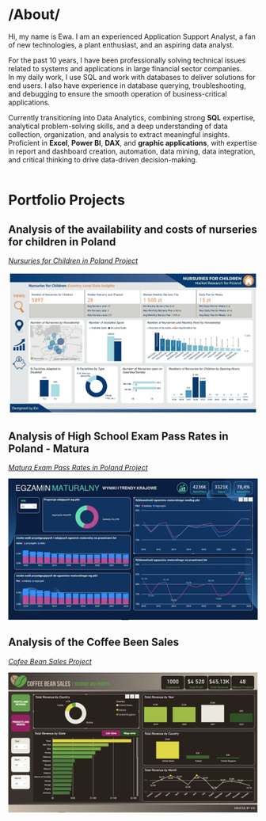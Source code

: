 # /About/

Hi, my name is Ewa. I am an experienced Application Support Analyst, a fan of new technologies, a plant enthusiast, and an aspiring data analyst.
  
For the past 10 years, I have been professionally solving technical issues related to systems and applications in large financial sector companies. <BR>
In my daily work, I use SQL and work with databases to deliver solutions for end users. I also have experience in database querying, troubleshooting, and debugging to ensure the smooth operation of business-critical applications. 

  Currently transitioning into Data Analytics, combining strong <B>SQL</B> expertise, analytical problem-solving skills, and a deep understanding of data collection, organization, and analysis to extract meaningful insights. Proficient in <B>Excel</B>, <B>Power BI</B>, <B>DAX</B>, and <B>graphic applications</B>, with expertise in report and dashboard creation, automation, data mining, data integration, and critical thinking to drive data-driven decision-making. 
<BR>
<BR>
# Portfolio Projects
 ## Analysis of the availability and costs of nurseries for children in Poland
 
  *<a href="https://analysteva.github.io/Project1-/"> Nursuries for Children in Poland Project</a>*<BR>
  <p> <img src="assets/img/KN_screen1.JPG" alt="Example Image"></p>
   
 ## Analysis of High School Exam Pass Rates in Poland - Matura
 
  *<a href="https://analysteva.github.io/Project1-/"> Matura Exam Pass Rates in Poland Project </a>*<BR>
  <p><img src="assets/img/M_1.JPG" alt="Example Image"></p>
  
 ## Analysis of the Coffee Been Sales
 
  *<a href="https://analysteva.github.io/Project1-/"> Cofee Bean Sales Project </a>*<BR>
  <p><img src="assets/img/CB_1.JPG" alt="Example Image"></p>

<!--
## Projects
### Data Professional Survery Breakdown 
<a href="https://github.com/analysteva/Project1-.git">Project 1</a>

<a href="https://analysteva.github.io/Project1-/">Project 2</a> 
-->
